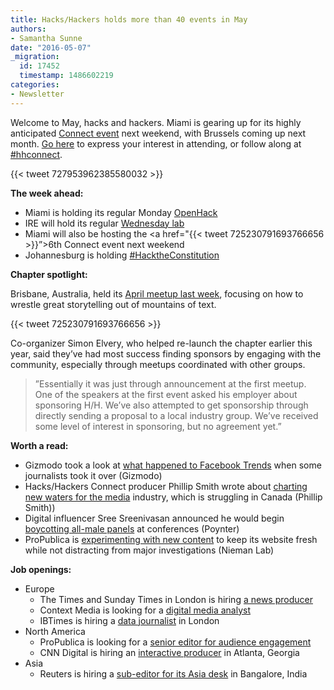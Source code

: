 ```yaml
---
title: Hacks/Hackers holds more than 40 events in May
authors:
- Samantha Sunne
date: "2016-05-07"
_migration:
  id: 17452
  timestamp: 1486602219
categories:
- Newsletter
---
```


Welcome to May, hacks and hackers. Miami is gearing up for its highly anticipated [Connect event][1] next weekend, with Brussels coming up next month. [Go here][2] to express your interest in attending, or follow along at [#hhconnect][3].

{{< tweet 727953962385580032 >}}

**The week ahead:**

  * Miami is holding its regular Monday [OpenHack][4]
  * IRE will hold its regular [Wednesday lab][5]
  * Miami will also be hosting the <a href="{{< tweet 725230791693766656 >}}&#8221;>6th Connect event</a> next weekend
  * Johannesburg is holding [#HacktheConstitution][6]

**Chapter spotlight:**

Brisbane, Australia, held its [April meetup last week][7], focusing on how to wrestle great storytelling out of mountains of text.

{{< tweet 725230791693766656 >}}

Co-organizer Simon Elvery, who helped re-launch the chapter earlier this year, said they’ve had most success finding sponsors by engaging with the community, especially through meetups coordinated with other groups.

> ”Essentially it was just through announcement at the first meetup. One of the speakers at the first event asked his employer about sponsoring H/H. We&#8217;ve also attempted to get sponsorship through directly sending a proposal to a local industry group. We&#8217;ve received some level of interest in sponsoring, but no agreement yet.”

**Worth a read:**

  * Gizmodo took a look at [what happened to Facebook Trends][8] when some journalists took it over (Gizmodo)
  * Hacks/Hackers Connect producer Phillip Smith wrote about [charting new waters for the media][9] industry, which is struggling in Canada (Phillip Smith))
  * Digital influencer Sree Sreenivasan announced he would begin [boycotting all-male panels][10] at conferences (Poynter)
  * ProPublica is [experimenting with new content][11] to keep its website fresh while not distracting from major investigations (Nieman Lab)

**Job openings:**

  * Europe
      * The Times and Sunday Times in London is hiring [a news producer][12]
      * Context Media is looking for a [digital media analyst][13]
      * IBTimes is hiring a [data journalist][14] in London
  * North America
      * ProPublica is looking for a [senior editor for audience engagement][15]
      * CNN Digital is hiring an [interactive producer][16] in Atlanta, Georgia
  * Asia
      * Reuters is hiring a [sub-editor for its Asia desk][17] in Bangalore, India

 [1]: http://connect.hackshackers.com/
 [2]: https://www.eventbrite.com/e/hackshackers-connect-miami-may-13-14-registration-22746612731
 [3]: https://twitter.com/hashtag/hhconnect
 [4]: http://www.meetup.com/Hacks-Hackers-Miami/events/230856162/
 [5]: http://www.meetup.com/hackshackersIRE/events/230849234/
 [6]: http://www.meetup.com/HacksHackersAfrica/events/230897295/
 [7]: http://www.meetup.com/Hacks-Hackers-Brisbane/events/228720247/
 [8]: http://gizmodo.com/want-to-know-what-facebook-really-thinks-of-journalists-1773916117
 [9]: http://phillipadsmith.com/2016/05/what-is-uncharted-journalism.html
 [10]: http://www.poynter.org/2016/why-sree-sreenivasan-is-boycotting-all-male-panels/409460/
 [11]: http://www.niemanlab.org/2016/05/with-new-columns-and-newsletters-propublica-is-trying-to-attract-new-readers-and-have-more-fun/
 [12]: https://www.journalism.co.uk/media-jobs/news-producer/s75/a632000/
 [13]: https://t.co/3afR1p9nj2
 [14]: https://www.journalism.co.uk/media-jobs/lead-data-journalist-/s75/a632622/
 [15]: http://www.propublica.org/atpropublica/item/propublica-is-hiring-a-senior-editor-audience-and-engagement
 [16]: http://snd.org/jobs/view/interactive-producer/
 [17]: http://ijnet.org/en/opportunities/thomson-reuters-seeks-sub-editor-india